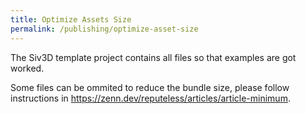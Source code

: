 ```yaml
---
title: Optimize Assets Size
permalink: /publishing/optimize-asset-size
---
```


The Siv3D template project contains all files so that examples are got worked.

Some files can be ommited to reduce the bundle size, please follow instructions in <https://zenn.dev/reputeless/articles/article-minimum>.
